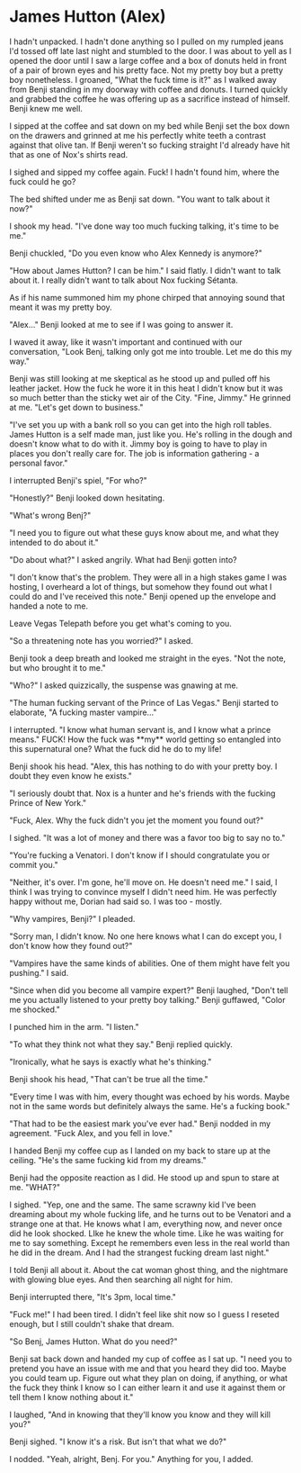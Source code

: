 #  James Hutton (Alex)

I hadn't unpacked. I hadn't done anything so I pulled on my rumpled jeans I'd
tossed off late last night and stumbled to the door. I was about to yell as I
opened the door until I saw a large coffee and a box of donuts held in front of
a pair of brown eyes and his pretty face. Not my pretty boy but a pretty boy
nonetheless. I groaned, "What the fuck time is it?" as I walked away from Benji
standing in my doorway with coffee and donuts. I turned quickly and grabbed the
coffee he was offering up as a sacrifice instead of himself. Benji knew me well.

I sipped at the coffee and sat down on my bed while Benji set the box down on
the drawers and grinned at me his perfectly white teeth a contrast against that
olive tan. If Benji weren't so fucking straight I'd already have hit that as one
of Nox's shirts read.

I sighed and sipped my coffee again. Fuck! I hadn't found him, where the fuck
could he go?

The bed shifted under me as Benji sat down. "You want to talk about it now?"

I shook my head. "I've done way too much fucking talking, it's time to be me."

Benji chuckled, "Do you even know who Alex Kennedy is anymore?"

"How about James Hutton? I can be him." I said flatly. I didn't want to talk
about it. I really didn't want to talk about Nox fucking Sétanta.

As if his name summoned him my phone chirped that annoying sound that meant it
was my pretty boy.

"Alex…" Benji looked at me to see if I was going to answer it.

I waved it away, like it wasn't important and continued with our conversation,
"Look Benj, talking only got me into trouble. Let me do this my way."

Benji was still looking at me skeptical as he stood up and pulled off his
leather jacket. How the fuck he wore it in this heat I didn't know but it was so
much better than the sticky wet air of the City. "Fine, Jimmy." He grinned at
me. "Let's get down to business."

"I've set you up with a bank roll so you can get into the high roll tables.
James Hutton is a self made man, just like you. He's rolling in the dough and
doesn't know what to do with it. Jimmy boy is going to have to play in places
you don't really care for. The job is information gathering - a personal favor."

I interrupted Benji's spiel, "For who?"

"Honestly?" Benji looked down hesitating.

"What's wrong Benj?"

"I need you to figure out what these guys know about me, and what they intended
to do about it."

"Do about what?" I asked angrily. What had Benji gotten into?

"I don't know that's the problem. They were all in a high stakes game I was
hosting, I overheard a lot of things, but somehow they found out what I could do
and I've received this note." Benji opened up the envelope and handed a note to
me.

Leave Vegas Telepath before you get what's coming to you.

"So a threatening note has you worried?" I asked.

Benji took a deep breath and looked me straight in the eyes. "Not the note, but
who brought it to me."

"Who?" I asked quizzically, the suspense was gnawing at me.

"The human fucking servant of the Prince of Las Vegas." Benji started to
elaborate, "A fucking master vampire…"

I interrupted. "I know what human servant is, and I know what a prince means."
FUCK! How the fuck was \*\*my\*\* world getting so entangled into this
supernatural one? What the fuck did he do to my life!

Benji shook his head. "Alex, this has nothing to do with your pretty boy. I
doubt they even know he exists."

"I seriously doubt that. Nox is a hunter and he's friends with the fucking
Prince of New York."

"Fuck, Alex. Why the fuck didn't you jet the moment you found out?"

I sighed. "It was a lot of money and there was a favor too big to say no to."

"You're fucking a Venatori. I don't know if I should congratulate you or commit
you."

"Neither, it's over. I'm gone, he'll move on. He doesn't need me." I said, I
think I was trying to convince myself I didn't need him. He was perfectly happy
without me, Dorian had said so. I was too - mostly.

"Why vampires, Benji?" I pleaded.

"Sorry man, I didn't know. No one here knows what I can do except you, I don't
know how they found out?"

"Vampires have the same kinds of abilities. One of them might have felt you
pushing." I said.

"Since when did you become all vampire expert?" Benji laughed, "Don't tell me
you actually listened to your pretty boy talking." Benji guffawed, "Color me
shocked."

I punched him in the arm. "I listen."

"To what they think not what they say." Benji replied quickly.

"Ironically, what he says is exactly what he's thinking."

Benji shook his head, "That can't be true all the time."

"Every time I was with him, every thought was echoed by his words. Maybe not in
the same words but definitely always the same. He's a fucking book."

"That had to be the easiest mark you've ever had." Benji nodded in my agreement.
"Fuck Alex, and you fell in love."

I handed Benji my coffee cup as I landed on my back to stare up at the ceiling.
"He's the same fucking kid from my dreams."

Benji had the opposite reaction as I did. He stood up and spun to stare at me.
"WHAT?"

I sighed. "Yep, one and the same. The same scrawny kid I've been dreaming about
my whole fucking life, and he turns out to be Venatori and a strange one at
that. He knows what I am, everything now, and never once did he look shocked.
LIke he knew the whole time. Like he was waiting for me to say something. Except
he remembers even less in the real world than he did in the dream. And I had the
strangest fucking dream last night."

I told Benji all about it. About the cat woman ghost thing, and the nightmare
with glowing blue eyes. And then searching all night for him.

Benji interrupted there, "It's 3pm, local time."

"Fuck me!" I had been tired. I didn't feel like shit now so I guess I reseted
enough, but I still couldn't shake that dream.

"So Benj, James Hutton. What do you need?"

Benji sat back down and handed my cup of coffee as I sat up. "I need you to
pretend you have an issue with me and that you heard they did too. Maybe you
could team up. Figure out what they plan on doing, if anything, or what the fuck
they think I know so I can either learn it and use it against them or tell them
I know nothing about it."

I laughed, "And in knowing that they'll know you know and they will kill you?"

Benji sighed. "I know it's a risk. But isn't that what we do?"

I nodded. "Yeah, alright, Benj. For you." Anything for you, I added.

